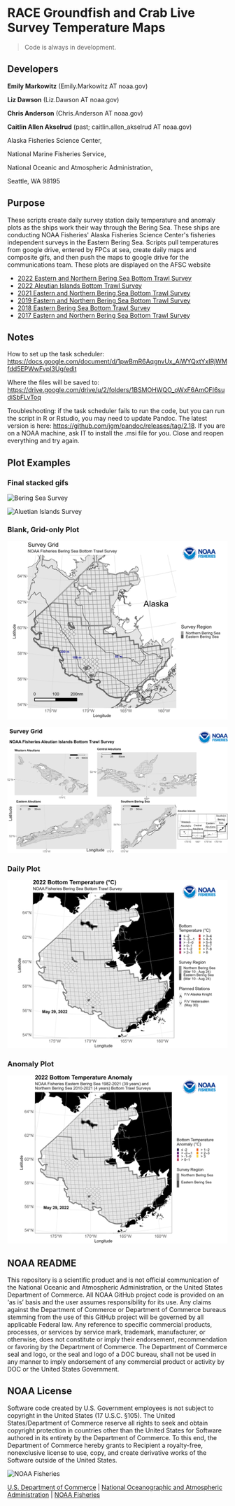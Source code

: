 # RACE Groundfish and Crab Live Survey Temperature Maps

> Code is always in development. 

## Developers

**Emily Markowitz** (Emily.Markowitz AT noaa.gov)

**Liz Dawson** (Liz.Dawson AT noaa.gov)

**Chris Anderson** (Chris.Anderson AT noaa.gov)

**Caitlin Allen Akselrud** (past; caitlin.allen_akselrud AT noaa.gov)

Alaska Fisheries Science Center, 

National Marine Fisheries Service, 

National Oceanic and Atmospheric Administration,

Seattle, WA 98195

## Purpose

These scripts create daily survey station daily temperature and anomaly plots as the ships work their way through the Bering Sea. These ships are conducting NOAA Fisheries' Alaska Fisheries Science Center's fisheries independent surveys in the Eastern Bering Sea. Scripts pull temperatures from google drive, entered by FPCs at sea, create daily maps and composite gifs, and then push the maps to google drive for the communications team. These plots are displayed on the AFSC website

 - [2022 Eastern and Northern Bering Sea Bottom Trawl Survey](https://www.fisheries.noaa.gov/alaska/climate/near-real-time-temperatures-bering-sea-bottom-trawl-surveys-2022)
 - [2022 Aleutian Islands Bottom Trawl Survey](https://www.fisheries.noaa.gov/alaska/climate/near-real-time-temperatures-aleutian-islands-bottom-trawl-surveys-2022) 
 - [2021 Eastern and Northern Bering Sea Bottom Trawl Survey](https://www.fisheries.noaa.gov/alaska/science-data/near-real-time-temperatures-bering-sea-bottom-trawl-survey)
 - [2019 Eastern and Northern Bering Sea Bottom Trawl Survey](https://www.fisheries.noaa.gov/feature-story/2019-southeastern-bering-sea-shelf-bottom-trawl-survey-gets-underway)
 - [2018 Eastern Bering Sea Bottom Trawl Survey](https://www.fisheries.noaa.gov/resource/document/2018-eastern-bering-sea-continental-shelf-and-northern-bering-sea-trawl-surveys)
 - [2017 Eastern and Northern Bering Sea Bottom Trawl Survey](https://www.fisheries.noaa.gov/resource/document/2017-eastern-bering-sea-continental-shelf-and-northern-bering-sea-bottom-trawl)

## Notes

How to set up the task scheduler: https://docs.google.com/document/d/1pwBmR6AqgnvUx_AiWYQxtYxIRjWMfdd5EPWwFvpI3Ug/edit

Where the files will be saved to: https://drive.google.com/drive/u/2/folders/1BSMOHWQO_oWxF6AmOFI6sudiSbFLvToq

Troubleshooting: if the task scheduler fails to run the code, but you can run the script in R or Rstudio, you may need to update Pandoc. The latest version is here: https://github.com/jgm/pandoc/releases/tag/2.18. If you are on a NOAA machine, ask IT to install the .msi file for you. Close and reopen everything and try again. 

## Plot Examples

### Final stacked gifs

![Bering Sea Survey](./test/current_daily_bs.gif)

![Aluetian Islands Survey](./test/current_daily_ai.gif)

### Blank, Grid-only Plot

![Bering Sea Survey Empty Grid](./test/_grid_bs.png)

![Aluetian Islands Survey Empty Grid](./test/_grid_ai.png)

### Daily Plot

![Daily Temperatrues](./test/current_daily_bs.png)

### Anomaly Plot

![Anomaly Temperatrues](./test/current_anom_bs.png)

## NOAA README

This repository is a scientific product and is not official communication of the National Oceanic and Atmospheric Administration, or the United States Department of Commerce. All NOAA GitHub project code is provided on an ‘as is’ basis and the user assumes responsibility for its use. Any claims against the Department of Commerce or Department of Commerce bureaus stemming from the use of this GitHub project will be governed by all applicable Federal law. Any reference to specific commercial products, processes, or services by service mark, trademark, manufacturer, or otherwise, does not constitute or imply their endorsement, recommendation or favoring by the Department of Commerce. The Department of Commerce seal and logo, or the seal and logo of a DOC bureau, shall not be used in any manner to imply endorsement of any commercial product or activity by DOC or the United States Government.

## NOAA License

Software code created by U.S. Government employees is not subject to copyright in the United States (17 U.S.C. §105). The United States/Department of Commerce reserve all rights to seek and obtain copyright protection in countries other than the United States for Software authored in its entirety by the Department of Commerce. To this end, the Department of Commerce hereby grants to Recipient a royalty-free, nonexclusive license to use, copy, and create derivative works of the Software outside of the United States.

<img src="https://raw.githubusercontent.com/nmfs-general-modeling-tools/nmfspalette/main/man/figures/noaa-fisheries-rgb-2line-horizontal-small.png" height="75" alt="NOAA Fisheries">

[U.S. Department of Commerce](https://www.commerce.gov/) | [National
Oceanographic and Atmospheric Administration](https://www.noaa.gov) |
[NOAA Fisheries](https://www.fisheries.noaa.gov/)
